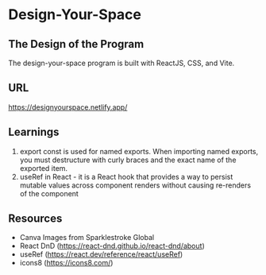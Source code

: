 # Design-Your-Space

## The Design of the Program

The design-your-space program is built with ReactJS, CSS, and Vite. 

## URL
https://designyourspace.netlify.app/

## Learnings
1. export const is used for named exports. When importing named exports, you must destructure with curly braces and the exact name of the exported item.
2. useRef in React - it is a React hook that provides a way to persist mutable values across component renders without causing re-renders of the component

## Resources
- Canva Images from Sparklestroke Global
- React DnD (https://react-dnd.github.io/react-dnd/about)
- useRef (https://react.dev/reference/react/useRef)
- icons8 (https://icons8.com/)